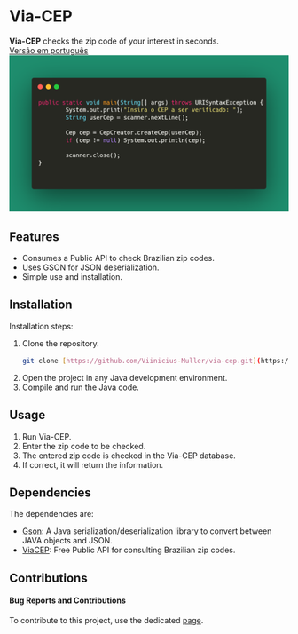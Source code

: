 # Via-CEP

**Via-CEP** checks the zip code of your interest in seconds.<br>
[Versão em português](https://github.com/Viinicius-Muller/via-cep/blob/main/README.md)
![Simple code usage](https://github.com/Viinicius-Muller/via-cep/blob/7c8d4dea6e4ad534ec70840212c7fef6be427034/simple-code.png)

## Features

* Consumes a Public API to check Brazilian zip codes.
* Uses GSON for JSON deserialization.
* Simple use and installation.

## Installation

Installation steps:
1.  Clone the repository.
    ```bash
    git clone [https://github.com/Viinicius-Muller/via-cep.git](https://github.com/Viinicius-Muller/via-cep.git)
    ```
2.  Open the project in any Java development environment.
3.  Compile and run the Java code.

## Usage

1.  Run Via-CEP.
2.  Enter the zip code to be checked.
3.  The entered zip code is checked in the Via-CEP database.
4.  If correct, it will return the information.

## Dependencies

The dependencies are:
* [Gson](https://github.com/google/gson>): A Java serialization/deserialization library to convert between JAVA objects and JSON.
* [ViaCEP](https://viacep.com.br/): Free Public API for consulting Brazilian zip codes.

## Contributions

#### Bug Reports and Contributions
To contribute to this project, use the dedicated [page](https://github.com/Viinicius-Muller/via-cep/issues).